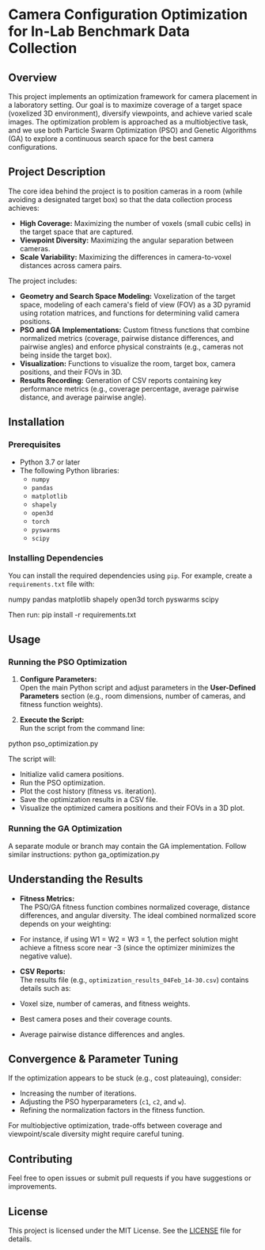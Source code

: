 # Camera Configuration Optimization for In-Lab Benchmark Data Collection

## Overview

This project implements an optimization framework for camera placement in a laboratory setting. Our goal is to maximize coverage of a target space (voxelized 3D environment), diversify viewpoints, and achieve varied scale images. The optimization problem is approached as a multiobjective task, and we use both Particle Swarm Optimization (PSO) and Genetic Algorithms (GA) to explore a continuous search space for the best camera configurations.

## Project Description

The core idea behind the project is to position cameras in a room (while avoiding a designated target box) so that the data collection process achieves:
- **High Coverage:** Maximizing the number of voxels (small cubic cells) in the target space that are captured.
- **Viewpoint Diversity:** Maximizing the angular separation between cameras.
- **Scale Variability:** Maximizing the differences in camera-to-voxel distances across camera pairs.

The project includes:
- **Geometry and Search Space Modeling:** Voxelization of the target space, modeling of each camera's field of view (FOV) as a 3D pyramid using rotation matrices, and functions for determining valid camera positions.
- **PSO and GA Implementations:** Custom fitness functions that combine normalized metrics (coverage, pairwise distance differences, and pairwise angles) and enforce physical constraints (e.g., cameras not being inside the target box).
- **Visualization:** Functions to visualize the room, target box, camera positions, and their FOVs in 3D.
- **Results Recording:** Generation of CSV reports containing key performance metrics (e.g., coverage percentage, average pairwise distance, and average pairwise angle).

## Installation

### Prerequisites
- Python 3.7 or later
- The following Python libraries:
  - `numpy`
  - `pandas`
  - `matplotlib`
  - `shapely`
  - `open3d`
  - `torch`
  - `pyswarms`
  - `scipy`

### Installing Dependencies
You can install the required dependencies using `pip`. For example, create a `requirements.txt` file with:

numpy pandas matplotlib shapely open3d torch pyswarms scipy



Then run: 
pip install -r requirements.txt



## Usage

### Running the PSO Optimization

1. **Configure Parameters:**  
   Open the main Python script and adjust parameters in the **User-Defined Parameters** section (e.g., room dimensions, number of cameras, and fitness function weights).

2. **Execute the Script:**  
   Run the script from the command line:


python pso_optimization.py


The script will:
- Initialize valid camera positions.
- Run the PSO optimization.
- Plot the cost history (fitness vs. iteration).
- Save the optimization results in a CSV file.
- Visualize the optimized camera positions and their FOVs in a 3D plot.

### Running the GA Optimization

A separate module or branch may contain the GA implementation. Follow similar instructions:
python ga_optimization.py


## Understanding the Results

- **Fitness Metrics:**  
The PSO/GA fitness function combines normalized coverage, distance differences, and angular diversity. The ideal combined normalized score depends on your weighting:
- For instance, if using W1 = W2 = W3 = 1, the perfect solution might achieve a fitness score near -3 (since the optimizer minimizes the negative value).

- **CSV Reports:**  
The results file (e.g., `optimization_results_04Feb_14-30.csv`) contains details such as:
- Voxel size, number of cameras, and fitness weights.
- Best camera poses and their coverage counts.
- Average pairwise distance differences and angles.

## Convergence & Parameter Tuning

If the optimization appears to be stuck (e.g., cost plateauing), consider:
- Increasing the number of iterations.
- Adjusting the PSO hyperparameters (`c1`, `c2`, and `w`).
- Refining the normalization factors in the fitness function.

For multiobjective optimization, trade-offs between coverage and viewpoint/scale diversity might require careful tuning.

## Contributing

Feel free to open issues or submit pull requests if you have suggestions or improvements.

## License

This project is licensed under the MIT License. See the [LICENSE](LICENSE) file for details.

